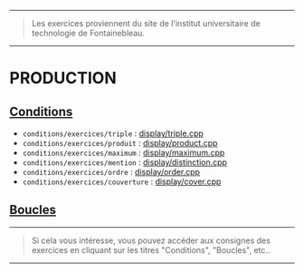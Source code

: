 -- -- --
> Les exercices proviennent du site de l'institut universitaire de technologie de Fontainebleau.
-- -- --
# PRODUCTION<br/>
## [Conditions](http://www.iut-fbleau.fr/sitebp/apl11/conditions/conditions.pdf)
- `conditions/exercices/triple`     : [display/triple.cpp](https://github.com/ThonEtRiz/display/blob/master/triple.cpp)<br/>
- `conditions/exercices/produit`    : [display/product.cpp](https://github.com/ThonEtRiz/display/blob/master/product.cpp)<br/>
- `conditions/exercices/maximum`    : [display/maximum.cpp](https://github.com/ThonEtRiz/display/blob/master/maximum.cpp)<br/>
- `conditions/exercices/mention`    : [display/distinction.cpp](https://github.com/ThonEtRiz/display/blob/master/distinction.cpp)<br/>
- `conditions/exercices/ordre`      : [display/order.cpp](https://github.com/ThonEtRiz/display/blob/master/order.cpp)<br/>
- `conditions/exercices/couverture` : [display/cover.cpp](https://github.com/ThonEtRiz/display/blob/master/cover.cpp)
## [Boucles](http://www.iut-fbleau.fr/sitebp/apl11/boucles1/)
-- -- --
> Si cela vous intéresse, vous pouvez accéder aux consignes des exercices en cliquant sur les titres "Conditions", "Boucles", etc..
-- -- --
